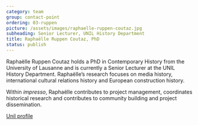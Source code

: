 ```yaml
---
category: team
group: contact-point
ordering: 03-ruppen
picture: /assets/images/raphaelle-ruppen-coutaz.jpg
subheading: Senior Lecturer, UNIL History Department
title: Raphaëlle Ruppen Coutaz, PhD
status: publish
---
```


Raphaëlle Ruppen Coutaz holds a PhD in Contemporary History from the University of Lausanne and is currently a Senior Lecturer at the UNIL History Department. Raphaëlle’s research focuses on media history, international cultural relations history and European construction history.


Within _impresso_, Raphaëlle contributes to project management, coordinates historical research and contributes to community building and project dissemination.

[Unil profile](https://applicationspub.unil.ch/interpub/noauth/php/Un/UnPers.php?PerNum=47312&LanCode=37&menu=coord)
